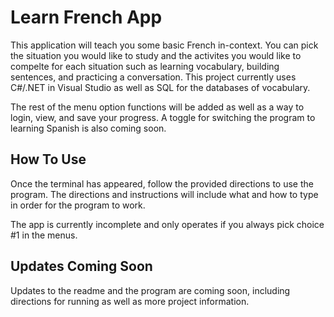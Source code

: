 # Learn French App

This application will teach you some basic French in-context. You can pick the situation you would like to study and the activites you would like to compelte for each situation such as learning vocabulary, building sentences, and practicing a conversation. This project currently uses C#/.NET in Visual Studio as well as SQL for the databases of vocabulary.

The rest of the menu option functions will be added as well as a way to login, view, and save your progress. A toggle for switching the program to learning Spanish is also coming soon.

## How To Use
Once the terminal has appeared, follow the provided directions to use the program. The directions and instructions will include what and how to type in order for the program to work.

The app is currently incomplete and only operates if you always pick choice #1 in the menus.

## Updates Coming Soon 
Updates to the readme and the program are coming soon, including directions for running as well as more project information.
